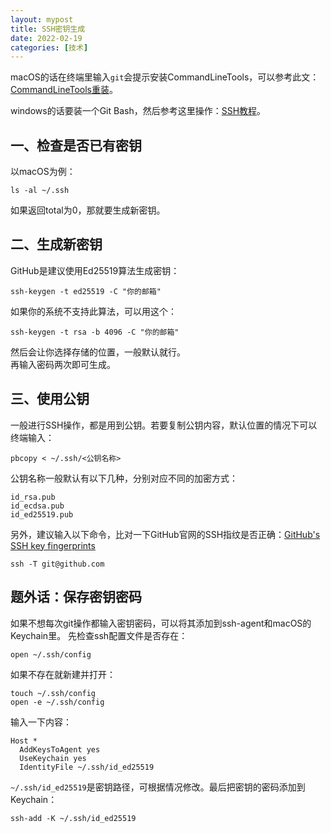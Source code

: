 ```yaml
---
layout: mypost
title: SSH密钥生成
date: 2022-02-19
categories: [技术]
---
```


macOS的话在终端里输入`git`会提示安装CommandLineTools，可以参考此文：[CommandLineTools重装](https://zaopen.github.io/res/2022/01/14/CommandLineTools重装.html)。

windows的话要装一个Git Bash，然后参考这里操作：[SSH教程](https://docs.github.com/cn/authentication/connecting-to-github-with-ssh/about-ssh)。

## 一、检查是否已有密钥
以macOS为例：
```
ls -al ~/.ssh
```
如果返回total为0，那就要生成新密钥。

## 二、生成新密钥
GitHub是建议使用Ed25519算法生成密钥：
```
ssh-keygen -t ed25519 -C "你的邮箱"
```
如果你的系统不支持此算法，可以用这个：
```
ssh-keygen -t rsa -b 4096 -C "你的邮箱"
```
然后会让你选择存储的位置，一般默认就行。  
再输入密码两次即可生成。  

## 三、使用公钥
一般进行SSH操作，都是用到公钥。若要复制公钥内容，默认位置的情况下可以终端输入：
```
pbcopy < ~/.ssh/<公钥名称>
```
公钥名称一般默认有以下几种，分别对应不同的加密方式：
```
id_rsa.pub
id_ecdsa.pub
id_ed25519.pub
```
另外，建议输入以下命令，比对一下GitHub官网的SSH指纹是否正确：[GitHub's SSH key fingerprints](https://docs.github.com/en/authentication/keeping-your-account-and-data-secure/githubs-ssh-key-fingerprints)

```
ssh -T git@github.com
```

## 题外话：保存密钥密码
如果不想每次git操作都输入密钥密码，可以将其添加到ssh-agent和macOS的Keychain里。
先检查ssh配置文件是否存在：
```
open ~/.ssh/config
```
如果不存在就新建并打开：
```
touch ~/.ssh/config
open -e ~/.ssh/config
```
输入一下内容：
```
Host *
  AddKeysToAgent yes
  UseKeychain yes
  IdentityFile ~/.ssh/id_ed25519
```
`~/.ssh/id_ed25519`是密钥路径，可根据情况修改。最后把密钥的密码添加到Keychain：
```
ssh-add -K ~/.ssh/id_ed25519
```
